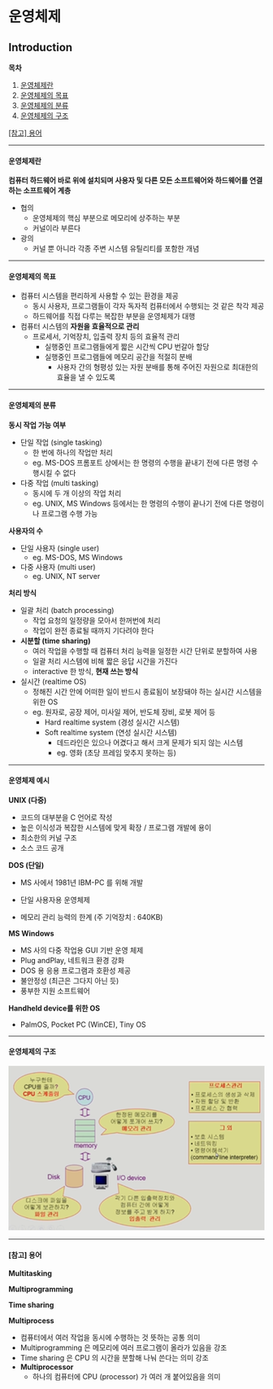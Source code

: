 # 운영체제

## Introduction

**목차**

1. [운영체제란](#운영체제란)
2. [운영체제의 목표](#운영체제의-목표)
3. [운영체제의 분류](#운영체제의-분류)
4. [운영체제의 구조](#운영체제의-구조)

[[참고] 용어](#[참고]-용어)

---

#### 운영체제란

**컴퓨터 하드웨어 바로 위에 설치되며 사용자 및 다른 모든 소프트웨어와 하드웨어를 연결하는 소프트웨어 계층**

* 협의 
  * 운영체제의 핵심 부분으로 메모리에 상주하는 부분
  * 커널이라 부른다
* 광의
  * 커널 뿐 아니라 각종 주변 시스템 유틸리티를 포함한 개념

---

#### 운영체제의 목표

* 컴퓨터 시스템을 편리하게 사용할 수 있는 환경을 제공
  * 동시 사용자, 프로그램들이 각자 독자적 컴퓨터에서 수행되는 것 같은 착각 제공
  * 하드웨어를 직접 다루는 복잡한 부분을 운영체제가 대행
* 컴퓨터 시스템의 **자원을 효율적으로 관리**
  * 프로세서, 기억장치, 입출력 장치 등의 효율적 관리
    * 실행중인 프로그램들에게 짧은 시간씩 CPU 번갈아 할당
    * 실행중인 프로그램들에 메모리 공간을 적절히 분배
      * 사용자 간의 형평성 있는 자원 분배를 통해 주어진 자원으로 최대한의 효율을 낼 수 있도록

---

#### 운영체제의 분류

**동시 작업 가능 여부**

* 단일 작업 (single tasking)
  * 한 번에 하나의 작업만 처리
  * eg. MS-DOS 프롬포트 상에서는 한 명령의 수행을 끝내기 전에 다른 명령 수행시킬 수 없다
* 다중 작업 (multi tasking)
  * 동시에 두 개 이상의 작업 처리
  * eg. UNIX, MS Windows 등에서는 한 명령의 수행이 끝나기 전에 다른 명령이나 프로그램 수행 가능

**사용자의 수**

* 단일 사용자 (single user)
  * eg. MS-DOS, MS Windows
* 다중 사용자 (multi user)
  * eg. UNIX, NT server

**처리 방식**

* 일괄 처리 (batch processing)
  * 작업 요청의 일정량을 모아서 한꺼번에 처리
  * 작업이 완전 종료될 때까지 기다려야 한다 
* **시분할 (time sharing)**
  * 여러 작업을 수행할 때 컴퓨터 처리 능력을 일정한 시간 단위로 분할하여 사용
  * 일괄 처리 시스템에 비해 짧은 응답 시간을 가진다
  * interactive 한 방식, **현재 쓰는 방식**
* 실시간 (realtime OS)
  * 정해진 시간 안에 어떠한 일이 반드시 종료됨이 보장돼야 하는 실시간 시스템을 위한 OS
  * eg. 원자로, 공장 제어, 미사일 제어, 반도체 장비, 로봇 제어 등
    * Hard realtime system (경성 실시간 시스템)
    * Soft realtime system (연성 실시간 시스템)
      * 데드라인은 있으나 어겼다고 해서 크게 문제가 되지 않는 시스템
      * eg. 영화 (초당 프레임 맞추지 못하는 등)

---

#### 운영체제 예시

**UNIX (다중)**

* 코드의 대부분을 C 언어로 작성
* 높은 이식성과 복잡한 시스템에 맞게 확장 / 프로그램 개발에 용이
* 최소한의 커널 구조
* 소스 코드 공개

**DOS (단일)**

* MS 사에서 1981년 IBM-PC 를 위해 개발

* 단일 사용자용 운영체제
* 메모리 관리 능력의 한계 (주 기억장치 : 640KB)

**MS Windows**

* MS 사의 다중 작업용 GUI 기반 운영 체제
* Plug andPlay, 네트워크 환경 강화
* DOS 용 응용 프로그램과 호환성 제공
* 불안정성 (최근은 그다지 아닌 듯)
* 풍부한 지원 소프트웨어

**Handheld device를 위한 OS**

* PalmOS, Pocket PC (WinCE), Tiny OS

---

#### 운영체제의 구조

![운영체제의 구조](./assets/OS_structure.PNG)

---

#### [참고] 용어

**Multitasking**

**Multiprogramming**

**Time sharing**

**Multiprocess**

* 컴퓨터에서 여러 작업을 동시에 수행하는 것 뜻하는 공통 의미
* Multiprogramming 은 메모리에 여러 프로그램이 올라가 있음을 강조
* Time sharing 은 CPU 의 시간을 분할해 나눠 쓴다는 의미 강조
* **Multiprocessor**
  * 하나의 컴퓨터에 CPU (processor) 가 여러 개 붙어있음을 의미
